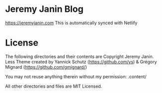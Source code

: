 # Jeremy Janin Blog

https://jeremyjanin.com
This is automatically synced with Netlify

# License

The following directories and their contents are Copyright Jeremy Janin.
Less Theme created by Yannick Schutz (https://github.com/ys) & Grégory Mignard (https://github.com/gmignard/)

You may not reuse anything therein without my permission:
.content/

All other directories and files are MIT Licensed.
